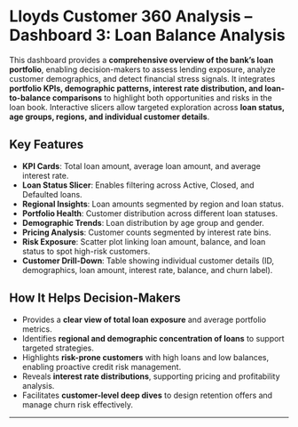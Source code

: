 # Lloyds Customer 360 Analysis – Dashboard 3: Loan Balance Analysis  

This dashboard provides a **comprehensive overview of the bank’s loan portfolio**, enabling decision-makers to assess lending exposure, analyze customer demographics, and detect financial stress signals. It integrates **portfolio KPIs, demographic patterns, interest rate distribution, and loan-to-balance comparisons** to highlight both opportunities and risks in the loan book. Interactive slicers allow targeted exploration across **loan status, age groups, regions, and individual customer details**.  

## Key Features  
- **KPI Cards**: Total loan amount, average loan amount, and average interest rate.  
- **Loan Status Slicer**: Enables filtering across Active, Closed, and Defaulted loans.  
- **Regional Insights**: Loan amounts segmented by region and loan status.  
- **Portfolio Health**: Customer distribution across different loan statuses.  
- **Demographic Trends**: Loan distribution by age group and gender.  
- **Pricing Analysis**: Customer counts segmented by interest rate bins.  
- **Risk Exposure**: Scatter plot linking loan amount, balance, and loan status to spot high-risk customers.  
- **Customer Drill-Down**: Table showing individual customer details (ID, demographics, loan amount, interest rate, balance, and churn label).  

## How It Helps Decision-Makers  
- Provides a **clear view of total loan exposure** and average portfolio metrics.  
- Identifies **regional and demographic concentration of loans** to support targeted strategies.  
- Highlights **risk-prone customers** with high loans and low balances, enabling proactive credit risk management.  
- Reveals **interest rate distributions**, supporting pricing and profitability analysis.  
- Facilitates **customer-level deep dives** to design retention offers and manage churn risk effectively.  
---
